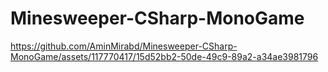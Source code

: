 # Minesweeper-CSharp-MonoGame
 


https://github.com/AminMirabd/Minesweeper-CSharp-MonoGame/assets/117770417/15d52bb2-50de-49c9-89a2-a34ae3981796

